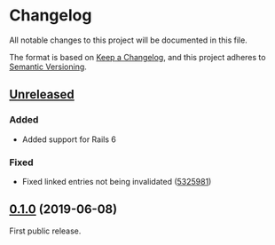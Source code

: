 # Changelog

All notable changes to this project will be documented in this file.

The format is based on [Keep a Changelog](https://keepachangelog.com/en/1.0.0/), and this project
adheres to [Semantic Versioning](https://semver.org/spec/v2.0.0.html).

## [Unreleased]

### Added

- Added support for Rails 6

### Fixed

- Fixed linked entries not being invalidated ([5325981](https://github.com/nebulab/renderful/commit/5325981b6ed093407712e16e9937d86f92cdbab0))

## [0.1.0] (2019-06-08)

First public release.

[Unreleased]: https://github.com/nebulab/renderful/compare/v0.1.0...HEAD 
[0.1.0]: https://github.com/nebulab/renderful/tree/v0.1.0
